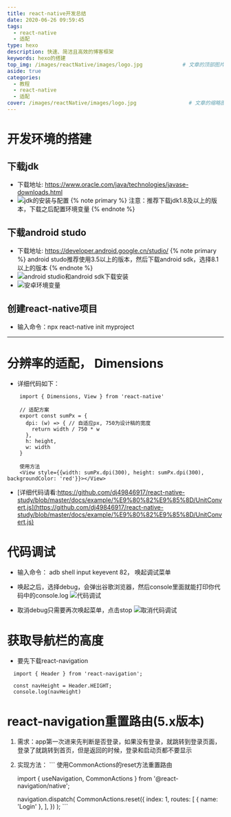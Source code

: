 ```yaml
---
title: react-native开发总结
date: 2020-06-26 09:59:45
tags: 
  - react-native
  - 适配
type: hexo                                                                         # 标签、分类和友情链接三個页面需要配置(必填)
description: 快速、简洁且高效的博客框架                                                            # 描述
keywords: hexo的搭建                                                                       # 关键词，便于搜索
top_img: /images/reactNative/images/logo.jpg             # 文章的顶部图片
aside: true                                                                         # 展示文章侧边栏(默认为true)
categories: 
  - 教程
  - react-native                                                                 # 文章标签
  - 适配
cover: /images/reactNative/images/logo.jpg                 # 文章的缩略图（用在首页）
---
```


# 开发环境的搭建
## 下载jdk
  * 下载地址: https://www.oracle.com/java/technologies/javase-downloads.html
  * ![jdk的安装与配置](/images/reactNative/images/jdk安装及配置.jpg)
  {% note primary %}
    注意：推荐下载jdk1.8及以上的版本，下载之后配置环境变量
  {% endnote %}

## 下载android studo
  * 下载地址: https://developer.android.google.cn/studio/
  {% note primary %}
    android studo推荐使用3.5以上的版本，然后下载android sdk，选择8.1以上的版本
  {% endnote %}
  * ![android studio和android sdk下载安装](/images/reactNative/images/androidstudio环境搭建.jpg)
  * ![安卓环境变量](/images/reactNative/images/android环境变量.jpg)
  
## 创建react-native项目
  * 输入命令：npx react-native init myproject

***

# 分辨率的适配， Dimensions
  * 详细代码如下：
  ```
      import { Dimensions, View } from 'react-native'

      // 适配方案
      export const sumPx = {
        dpi: (w) => { // 自适应px, 750为设计稿的宽度
          return width / 750 * w
        },
        h: height,
        w: width
      }

      使用方法
      <View style={{width: sumPx.dpi(300), height: sumPx.dpi(300), backgroundColor: 'red'}}></View>
  ```
  * [详细代码请看:https://github.com/dj49846917/react-native-study/blob/master/docs/example/%E9%80%82%E9%85%8D/UnitConvert.js](https://github.com/dj49846917/react-native-study/blob/master/docs/example/%E9%80%82%E9%85%8D/UnitConvert.js)

# 代码调试
  * 输入命令： adb shell input keyevent 82， 唤起调试菜单
    
  * 唤起之后，选择debug，会弹出谷歌浏览器，然后console里面就能打印你代码中的console.log
    ![代码调试](/images/reactNative/images/代码调试.jpg)
    
  * 取消debug只需要再次唤起菜单，点击stop
    ![取消代码调试](/images/reactNative/images/取消代码调试.jpg)

# 获取导航栏的高度
  * 要先下载react-navigation

```
  import { Header } from 'react-navigation';

  const navHeight = Header.HEIGHT;
  console.log(navHeight)
```

# react-navigation重置路由(5.x版本)
  1. 需求：app第一次进来先判断是否登录，如果没有登录，就跳转到登录页面，登录了就跳转到首页，但是返回的时候，登录和启动页都不要显示
  
  2. 实现方法：
    ```
      使用CommonActions的reset方法重置路由

      import { useNavigation, CommonActions } from '@react-navigation/native';

      navigation.dispatch(
        CommonActions.reset({
          index: 1,
          routes: [
            { name: 'Login' },
          ],
        })
      );
    ```  
